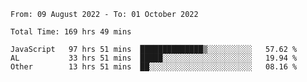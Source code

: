 
<!--START_SECTION:waka-->

```text
From: 09 August 2022 - To: 01 October 2022

Total Time: 169 hrs 49 mins

JavaScript   97 hrs 51 mins  ██████████████▒░░░░░░░░░░   57.62 %
AL           33 hrs 51 mins  █████░░░░░░░░░░░░░░░░░░░░   19.94 %
Other        13 hrs 51 mins  ██░░░░░░░░░░░░░░░░░░░░░░░   08.16 %
```

<!--END_SECTION:waka-->











